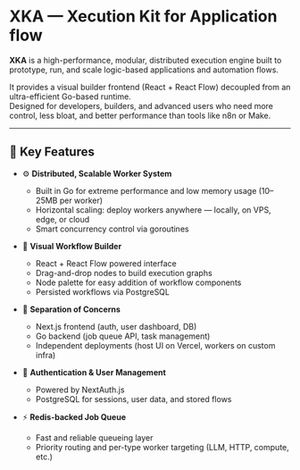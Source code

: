 # XKA — Xecution Kit for Application flow

**XKA** is a high-performance, modular, distributed execution engine built to prototype, run, and scale logic-based applications and automation flows.

It provides a visual builder frontend (React + React Flow) decoupled from an ultra-efficient Go-based runtime.  
Designed for developers, builders, and advanced users who need more control, less bloat, and better performance than tools like n8n or Make.

---

## 🚀 Key Features

- ⚙️ **Distributed, Scalable Worker System**
  - Built in Go for extreme performance and low memory usage (10–25MB per worker)
  - Horizontal scaling: deploy workers anywhere — locally, on VPS, edge, or cloud
  - Smart concurrency control via goroutines

- 🧱 **Visual Workflow Builder**
  - React + React Flow powered interface
  - Drag-and-drop nodes to build execution graphs
  - Node palette for easy addition of workflow components
  - Persisted workflows via PostgreSQL

- 🧠 **Separation of Concerns**
  - Next.js frontend (auth, user dashboard, DB)
  - Go backend (job queue API, task management)
  - Independent deployments (host UI on Vercel, workers on custom infra)

- 🔐 **Authentication & User Management**
  - Powered by NextAuth.js
  - PostgreSQL for sessions, user data, and stored flows

- ⚡ **Redis-backed Job Queue**
  - Fast and reliable queueing layer
  - Priority routing and per-type worker targeting (LLM, HTTP, compute, etc.)